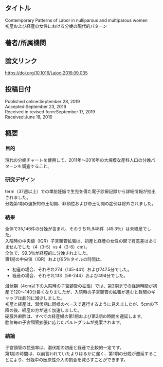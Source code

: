 ## タイトル
Contemporary Patterns of Labor in nulliparous and multiparous women  
初産および経産の女性における分娩の現代的パターン

## 著者/所属機関

## 論文リンク
https://doi.org/10.1016/j.ajog.2019.09.035

## 投稿日付
Published online:September 28, 2019  
Accepted:September 23, 2019  
Received in revised form:September 17, 2019  
Received:June 18, 2019

## 概要
### 目的
現代の分娩チャートを使用して、2011年～2016年の大規模な産科人口の分娩パターンを調査すること。

### 研究デザイン
term（37週以上）での単胎妊娠で生児を得た電子診療記録から詳細情報が抽出されました。  
分娩第1期の選択的帝王切開、非頭位および帝王切開の症例は除外されました。

### 結果
全体で35,146件の分娩が含まれ、そのうち15,948件（45.3％）は未経産でした。  
入院時の中央値（IQR）子宮頸管拡張は、初産と経産の女性の間で有意差はありませんでした（4（3-5）vs 4（3-6）cm）。  
全体で、99.3％が経膣的に分娩されました。  
第1期の中央値（IQR）および95％タイルの時間は、
* 初産の場合、それぞれ274（145-441）および747.5分でした。  
* 経産の場合、それぞれ133（56-244）および494分でした。  

潜伏期（4cm以下の入院時の子宮頸管の拡張）では、第2期までの経過時間が初産で120〜140分長くなりましたが、入院時の子宮頸管の拡張が進むと群間のギャップは劇的に減少しました。  
初産と経産は、潜伏期に同様のペースで進行するように見えましたが、5cmの下降の後、経産の方が速く加速しました。  
硬膜外麻酔は、すべての経産婦の第1期および第2期の時間を遷延します。  
胎位毎の子宮頸管拡張に応じたパルトグラムが提案されます。

### 結論
子宮頸管の拡張率は、潜伏期の初産と経産で比較的一定です。  
第1期の時間は、以前言われていたよりはるかに遅く、第1期の分娩が遷延することにより、分娩中の医原性介入の割合を減らすことができます。
